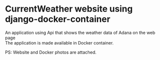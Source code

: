 # CurrentWeather website using django-docker-container
An application using Api that shows the weather data of Adana on the web page  
The application is made available in Docker container.

PS: Website and Docker photos are attached.

